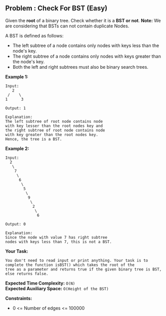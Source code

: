 ## Problem : Check For BST (Easy) 

Given the **root** of a binary tree. Check whether it is a **BST or not**.
**Note:** We are considering that BSTs can not contain duplicate Nodes.<br>

A BST is defined as follows:
<ul>
<li>The left subtree of a node contains only nodes with keys less than the node's key.</li>
<li>The right subtree of a node contains only nodes with keys greater than the node's key.</li>
<li>Both the left and right subtrees must also be binary search trees.</li>
</ul>

**Example 1:**
```
Input:
   2
 /    \
1      3

Output: 1 

Explanation: 
The left subtree of root node contains node
with key lesser than the root nodes key and 
the right subtree of root node contains node 
with key greater than the root nodes key.
Hence, the tree is a BST.
```

**Example 2:**
```
Input:
  2
   \
    7
     \
      6
       \
        5
         \
          9
           \
            2
             \
              6

Output: 0 

Explanation: 
Since the node with value 7 has right subtree 
nodes with keys less than 7, this is not a BST.
```

**Your Task:**
```
You don't need to read input or print anything. Your task is to complete the function isBST() which takes the root of the
tree as a parameter and returns true if the given binary tree is BST, else returns false. 
```

**Expected Time Complexity:** ```O(N)```<br>
**Expected Auxiliary Space:** ```O(Height of the BST)```

**Constraints:**
<ul>
<li>0 <= Number of edges <= 100000</li>
</ul>